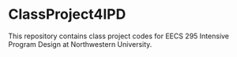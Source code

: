 # ClassProject4IPD
This repository contains class project codes for EECS 295 Intensive Program Design at Northwestern University.

